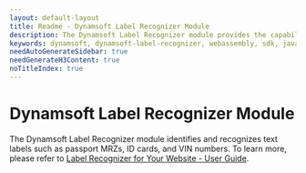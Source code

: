```yaml
---
layout: default-layout
title: Readme - Dynamsoft Label Recognizer Module
description: The Dynamsoft Label Recognizer module provides the capability of reading text labels such as passport MRZs, ID cards, VIN numbers, etc. 
keywords: dynamsoft, dynamsoft-label-recognizer, webassembly, sdk, javascript, typescript
needAutoGenerateSidebar: true
needGenerateH3Content: true
noTitleIndex: true
---
```


# Dynamsoft Label Recognizer Module

The Dynamsoft Label Recognizer module identifies and recognizes text labels such as passport MRZs, ID cards, and VIN numbers. To learn more, please refer to [Label Recognizer for Your Website - User Guide](https://www.dynamsoft.com/label-recognition/docs/web/programming/javascript/user-guide/index.html).